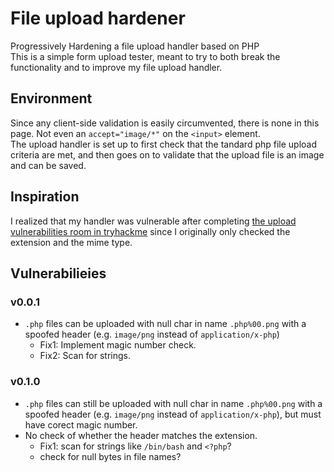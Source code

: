 # File upload hardener
Progressively Hardening a file upload handler based on PHP  
This is a simple form upload tester, meant to try to both break the functionality and to improve my file upload handler. 
## Environment
Since any client-side validation is easily circumvented, there is none in this page. Not even an `accept="image/*"` on the `<input>` element.  
The upload handler is set up to first check that the tandard php file upload criteria are met, and then goes on to validate that the upload file is an image and can be saved.  
## Inspiration
I realized that my handler was vulnerable after completing [the upload vulnerabilities room in tryhackme](https://tryhackme.com/room/uploadvulns) since I originally only checked the extension and the mime type.
## Vulnerabilieies
### v0.0.1
* `.php` files can be uploaded with null char in name  `.php%00.png` with a spoofed header (e.g. `image/png` instead of `application/x-php`)
  * Fix1: Implement magic number check.
  * Fix2: Scan for strings.

### v0.1.0
* `.php` files can still be uploaded with null char in name  `.php%00.png` with a spoofed header (e.g. `image/png` instead of `application/x-php`), but must have corect magic number.
* No check of whether the header matches the extension.
    * Fix1: scan for strings like `/bin/bash` and `<?php`?
    * check for null bytes in file names?